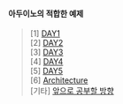 #### 아두이노의 적합한 __예제__
>[1] [DAY1](https://github.com/enrhd24/LED_ON/tree/main/DAY1)<br>
>[2] [DAY2](https://github.com/enrhd24/LED_ON/tree/main/DAY2)<br>
>[3] [DAY3](https://github.com/enrhd24/LED_ON/tree/main/DAY3)<br>
>[4] [DAY4](https://github.com/enrhd24/LED_ON/tree/main/DAY4)<br>
>[5] [DAY5](https://github.com/enrhd24/LED_ON/tree/main/DAY5)<br>
>[6] [Architecture](https://github.com/enrhd24/LED_ON/tree/main/Architecture)<br>
> [기타] [앞으로 공부할 방향](https://swiftcam.tistory.com/140)<br>